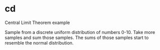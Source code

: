 # cd
Central Limit Theorem example

Sample from a discrete uniform distribution of numbers 0-10. Take more samples and sum those samples. 
The sums of those samples start to resemble the normal distribution. 
